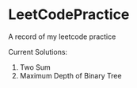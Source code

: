 # LeetCodePractice
A record of my leetcode practice

Current Solutions:
1. Two Sum
104. Maximum Depth of Binary Tree
